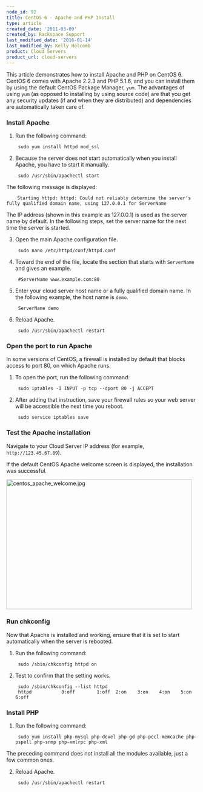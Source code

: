 ```yaml
---
node_id: 92
title: CentOS 6 - Apache and PHP Install
type: article
created_date: '2011-03-09'
created_by: Rackspace Support
last_modified_date: '2016-01-14'
last_modified_by: Kelly Holcomb
product: Cloud Servers
product_url: cloud-servers
---
```


This article demonstrates how to install Apache and PHP on CentOS 6. CentOS 6 comes with Apache 2.2.3 and PHP 5.1.6, and you can install them by using the default CentOS Package Manager, `yum`. The advantages of using `yum` (as opposed to installing by using source code) are that you get any security updates (if and when they are distributed) and dependencies are automatically taken care of.

### Install Apache

1. Run the following command:

        sudo yum install httpd mod_ssl

2. Because the server does not start automatically when you install Apache, you have to start it manually.

        sudo /usr/sbin/apachectl start

  The following message is displayed:

        Starting httpd: httpd: Could not reliably determine the server's fully qualified domain name, using 127.0.0.1 for ServerName

 The IP address (shown in this example as 127.0.0.1) is used as the server name by default. In the following steps, set the server name for the next time the server is started.

3. Open the main Apache configuration file.

        sudo nano /etc/httpd/conf/httpd.conf

4. Toward the end of the file, locate the section that starts with `ServerName` and gives an example.

        #ServerName www.example.com:80

5. Enter your cloud server host name or a fully qualified domain name. In the following example, the host name is `demo`.

        ServerName demo

6. Reload Apache.

        sudo /usr/sbin/apachectl restart

### Open the port to run Apache

In some versions of CentOS, a firewall is installed by default that blocks access to port 80, on which Apache runs.

1. To open the port, run the following command:

        sudo iptables -I INPUT -p tcp --dport 80 -j ACCEPT

2. After adding that instruction, save your firewall rules so your web server will be accessible the next time you reboot.

        sudo service iptables save

### Test the Apache installation

Navigate to your Cloud Server IP address (for example, `http://123.45.67.89`).

If the default CentOS Apache welcome screen is displayed, the installation was successful.

<img alt=" centos_apache_welcome.jpg" height="342" src="http://c458924.r24.cf2.rackcdn.com/Cent0SWelcome01.png" width="490" />

### Run chkconfig
Now that Apache is installed and working, ensure that it is set to start automatically when the server is rebooted.

1. Run the following command:

        sudo /sbin/chkconfig httpd on

2. Test to confirm that the setting works.

        sudo /sbin/chkconfig --list httpd
        httpd           0:off        1:off  2:on    3:on    4:on    5:on    6:off

### Install PHP

1. Run the following command:

        sudo yum install php-mysql php-devel php-gd php-pecl-memcache php-pspell php-snmp php-xmlrpc php-xml

  The preceding command does not install all the modules available, just a few common ones.

2. Reload Apache.

        sudo /usr/sbin/apachectl restart
